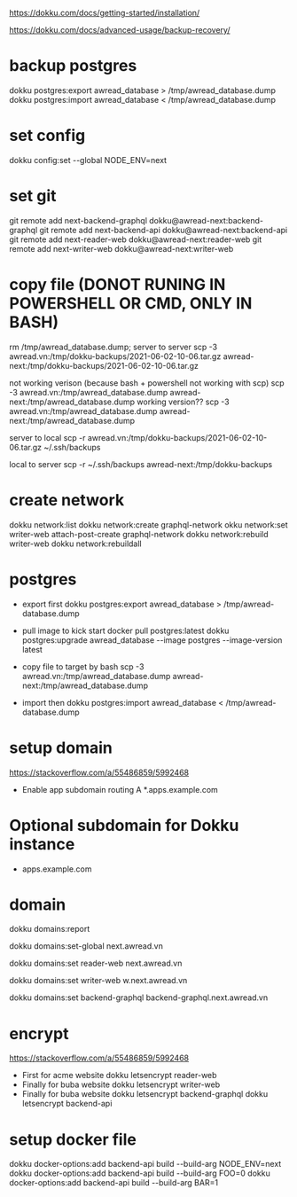 https://dokku.com/docs/getting-started/installation/

https://dokku.com/docs/advanced-usage/backup-recovery/

# backup postgres

dokku postgres:export awread_database > /tmp/awread_database.dump
dokku postgres:import awread_database < /tmp/awread_database.dump

# set config

dokku config:set --global NODE_ENV=next

# set git

git remote add next-backend-graphql dokku@awread-next:backend-graphql
git remote add next-backend-api dokku@awread-next:backend-api
git remote add next-reader-web dokku@awread-next:reader-web
git remote add next-writer-web dokku@awread-next:writer-web

# copy file (DONOT RUNING IN POWERSHELL OR CMD, ONLY IN BASH)

rm /tmp/awread_database.dump;
server to server
scp -3 awread.vn:/tmp/dokku-backups/2021-06-02-10-06.tar.gz awread-next:/tmp/dokku-backups/2021-06-02-10-06.tar.gz

not working verison (because bash + powershell not working with scp)
scp -3 awread.vn:/tmp/awread_database.dump awread-next:/tmp/awread_database.dump
working version??
scp -3 awread.vn:/tmp/awread_database.dump awread-next:/tmp/awread_database.dump

server to local
scp -r awread.vn:/tmp/dokku-backups/2021-06-02-10-06.tar.gz ~/.ssh/backups

local to server
scp -r ~/.ssh/backups awread-next:/tmp/dokku-backups

# create network

dokku network:list
dokku network:create graphql-network
okku network:set writer-web attach-post-create graphql-network
dokku network:rebuild writer-web
dokku network:rebuildall

# postgres

- export first
  dokku postgres:export awread_database > /tmp/awread-database.dump

- pull image to kick start
  docker pull postgres:latest
  dokku postgres:upgrade awread_database --image postgres --image-version latest

- copy file to target by bash
  scp -3 awread.vn:/tmp/awread_database.dump awread-next:/tmp/awread_database.dump

- import then
  dokku postgres:import awread_database < /tmp/awread-database.dump

# setup domain

https://stackoverflow.com/a/55486859/5992468

- Enable app subdomain routing
  A \*.apps.example.com <public IP address>

# Optional subdomain for Dokku instance

- apps.example.com <public IP address>

# domain

dokku domains:report

dokku domains:set-global next.awread.vn

dokku domains:set reader-web next.awread.vn

dokku domains:set writer-web w.next.awread.vn

dokku domains:set backend-graphql backend-graphql.next.awread.vn

# encrypt

https://stackoverflow.com/a/55486859/5992468

- First for acme website
  dokku letsencrypt reader-web
- Finally for buba website
  dokku letsencrypt writer-web
- Finally for buba website
  dokku letsencrypt backend-graphql
  dokku letsencrypt backend-api

# setup docker file

dokku docker-options:add backend-api build --build-arg NODE_ENV=next
dokku docker-options:add backend-api build --build-arg FOO=0
dokku docker-options:add backend-api build --build-arg BAR=1
